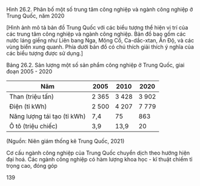 Hình 26.2. Phân bố một số trung tâm công nghiệp và ngành công nghiệp ở Trung Quốc, năm 2020

[Hình ảnh mô tả bản đồ Trung Quốc với các biểu tượng thể hiện vị trí của các trung tâm công nghiệp và ngành công nghiệp. Bản đồ bao gồm các nước láng giềng như Liên bang Nga, Mông Cổ, Ca-dắc-xtan, Ấn Độ, và các vùng biển xung quanh. Phía dưới bản đồ có chú thích giải thích ý nghĩa của các biểu tượng được sử dụng.]

Bảng 26.2. Sản lượng một số sản phẩm công nghiệp ở Trung Quốc, giai đoạn 2005 - 2020

| Năm | 2005 | 2010 | 2020 |
|-----------------|-------|-------|-------|
| Than (triệu tấn) | 2 365 | 3 428 | 3 902 |
| Điện (tỉ kWh) | 2 500 | 4 207 | 7 779 |
| Năng lượng tái tạo (tỉ kWh) | 7,4 | 75 | 863 |
| Ô tô (triệu chiếc) | 3,9 | 13,9 | 20 |

(Nguồn: Niên giám thống kê Trung Quốc, 2021)

Cơ cấu ngành công nghiệp của Trung Quốc chuyển dịch theo hướng hiện đại hoá. Các ngành công nghiệp có hàm lượng khoa học - kĩ thuật chiếm tỉ trọng cao, đóng góp

139